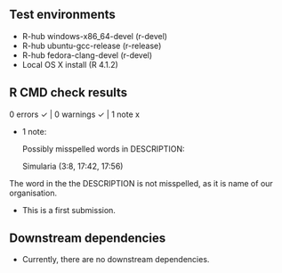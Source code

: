 ## Test environments
- R-hub windows-x86_64-devel (r-devel)
- R-hub ubuntu-gcc-release (r-release)
- R-hub fedora-clang-devel (r-devel)
- Local OS X install (R 4.1.2)


## R CMD check results

0 errors ✓ | 0 warnings ✓ | 1 note x

- 1 note:

  Possibly misspelled words in DESCRIPTION:
  
    Simularia (3:8, 17:42, 17:56)

The word in the the DESCRIPTION is not misspelled, as it is name of our organisation.

- This is a first submission.


## Downstream dependencies

- Currently, there are no downstream dependencies.